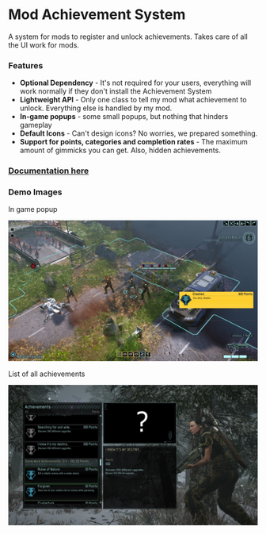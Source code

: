 # Mod Achievement System

A system for mods to register and unlock achievements. Takes care of all the UI work for mods.

### Features

* **Optional Dependency** - It's not required for your users, everything will work normally if they don't install the Achievement System
* **Lightweight API** - Only one class to tell my mod what achievement to unlock. Everything else is handled by my mod.
* **In-game popups** - some small popups, but nothing that hinders gameplay
* **Default Icons** - Can't design icons? No worries, we prepared something.
* **Support for points, categories and completion rates** - The maximum amount of gimmicks you can get. Also, hidden achievements.

### [Documentation here](documentation/documentation.md)

### Demo Images

In game popup

![In game popup](Res/Ingame.jpg "In game popup")

List of all achievements

![List of all achievements](Res/List.jpg "List of all achievements")